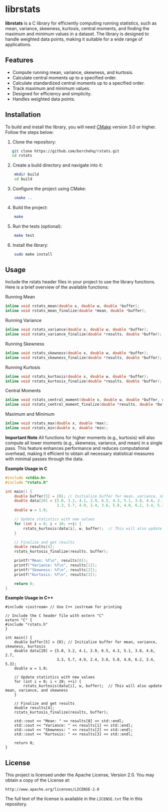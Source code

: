 # librstats

**librstats** is a C library for efficiently computing running statistics, such as mean, variance, skewness, kurtosis, central moments, and finding the maximum and minimum values in a dataset. The library is designed to handle weighted data points, making it suitable for a wide range of applications.

## Features

- Compute running mean, variance, skewness, and kurtosis.
- Calculate central moments up to a specified order.
- Calculate standardized central moments up to a specified order.
- Track maximum and minimum values.
- Designed for efficiency and simplicity.
- Handles weighted data points.

## Installation

To build and install the library, you will need [CMake](https://cmake.org/) version 3.0 or higher. Follow the steps below:

1. Clone the repository:
```bash
   git clone https://github.com/borchehq/rstats.git
   cd rstats
```

2. Create a build directory and navigate into it:
```bash
    mkdir build
    cd build
```

3. Configure the project using CMake:
```bash
    cmake ..
```

4. Build the project:
```bash
    make
```

5. Run the tests (optional):
```bash
    make test
```

6. Install the library:
```bash
    sudo make install
```

## Usage

Include the rstats header files in your project to use the library functions. 
Here is a brief overview of the available functions:

Running Mean
```C
inline void rstats_mean(double x, double w, double *buffer);
inline void rstats_mean_finalize(double *mean, double *buffer);
```

Running Variance
```C
inline void rstats_variance(double x, double w, double *buffer);
inline void rstats_variance_finalize(double *results, double *buffer);
```

Running Skewness
```C
inline void rstats_skewness(double x, double w, double *buffer);
inline void rstats_skewness_finalize(double *results, double *buffer);
```

Running Kurtosis
```C
inline void rstats_kurtosis(double x, double w, double *buffer);
inline void rstats_kurtosis_finalize(double *results, double *buffer);
```

Central Moments
```C
inline void rstats_central_moment(double x, double w, double *buffer, uint64_t p);
inline void rstats_central_moment_finalize(double *results, double *buffer, uint64_t p, bool standardize);
```

Maximum and Minimum
```C
inline void rstats_max(double x, double *max);
inline void rstats_min(double x, double *min);
```


**Important Note**
All functions for higher moments (e.g., kurtosis) will also compute all lower moments 
(e.g., skewness, variance, and mean) in a single pass. This feature enhances performance 
and reduces computational overhead, making it efficient to obtain all necessary statistical
measures with minimal passes through the data.

**Example Usage in C**
```C
#include <stdio.h>
#include "rstats.h"

int main() {
    double buffer[5] = {0}; // Initialize buffer for mean, variance, skewness, kurtosis
    double data[20] = {5.0, 3.2, 4.1, 2.9, 6.5, 4.3, 5.1, 3.8, 4.6, 2.7, 
                       3.3, 5.7, 4.9, 2.4, 3.6, 5.8, 4.0, 6.2, 3.4, 5.3};
    double w = 1.0;

    // Update statistics with new values
    for (int i = 0; i < 20; ++i) {
        rstats_kurtosis(data[i], w, buffer);  // This will also update mean, variance, and skewness
    }

    // Finalize and get results
    double results[4];
    rstats_kurtosis_finalize(results, buffer);

    printf("Mean: %f\n", results[0]);
    printf("Variance: %f\n", results[1]);
    printf("Skewness: %f\n", results[2]);
    printf("Kurtosis: %f\n", results[3]);

    return 0;
}
```
**Example Usage in C++**
```CXX
#include <iostream> // Use C++ iostream for printing

// Include the C header file with extern "C"
extern "C" {
#include "rstats.h"
}

int main() {
    double buffer[5] = {0}; // Initialize buffer for mean, variance, skewness, kurtosis
    double data[20] = {5.0, 3.2, 4.1, 2.9, 6.5, 4.3, 5.1, 3.8, 4.6, 2.7, 
                       3.3, 5.7, 4.9, 2.4, 3.6, 5.8, 4.0, 6.2, 3.4, 5.3};
    double w = 1.0;

    // Update statistics with new values
    for (int i = 0; i < 20; ++i) {
        rstats_kurtosis(data[i], w, buffer);  // This will also update mean, variance, and skewness
    }

    // Finalize and get results
    double results[4];
    rstats_kurtosis_finalize(results, buffer);

    std::cout << "Mean: " << results[0] << std::endl;
    std::cout << "Variance: " << results[1] << std::endl;
    std::cout << "Skewness: " << results[2] << std::endl;
    std::cout << "Kurtosis: " << results[3] << std::endl;

    return 0;
}
```

## License

This project is licensed under the Apache License, Version 2.0. You may obtain a copy of the License at:

    http://www.apache.org/licenses/LICENSE-2.0

The full text of the license is available in the `LICENSE.txt` file in this repository.
